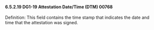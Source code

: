 #### 6.5.2.19 DG1-19 Attestation Date/Time (DTM) 00768

Definition: This field contains the time stamp that indicates the date and time that the attestation was signed.
